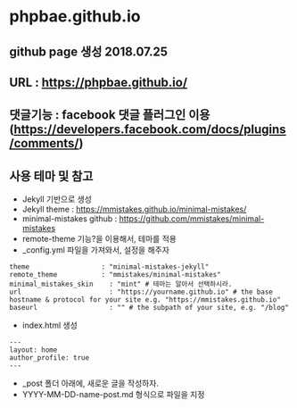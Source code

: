 # phpbae.github.io

## github page 생성 2018.07.25

## URL : https://phpbae.github.io/

## 댓글기능 : facebook 댓글 플러그인 이용(https://developers.facebook.com/docs/plugins/comments/)

## 사용 테마 및 참고
- Jekyll 기반으로 생성
- Jekyll theme : https://mmistakes.github.io/minimal-mistakes/
- minimal-mistakes github : https://github.com/mmistakes/minimal-mistakes
- remote-theme 기능?을 이용해서, 테마를 적용
- _config.yml 파일을 가져와서, 설정을 해주자

```
theme                  : "minimal-mistakes-jekyll"
remote_theme           : "mmistakes/minimal-mistakes" 
minimal_mistakes_skin    : "mint" # 테마는 알아서 선택하시라.
url                      : "https://yourname.github.io" # the base hostname & protocol for your site e.g. "https://mmistakes.github.io"
baseurl                  : "" # the subpath of your site, e.g. "/blog"

```


- index.html 생성

```
---
layout: home
author_profile: true
---
```

- _post 폴더 아래에, 새로운 글을 작성하자.
- YYYY-MM-DD-name-post.md 형식으로 파일을 지정

